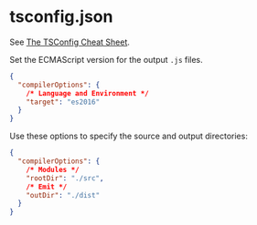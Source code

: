 # tsconfig.json

See [The TSConfig Cheat Sheet](https://www.totaltypescript.com/tsconfig-cheat-sheet).

Set the ECMAScript version for the output `.js` files.

```json
{
  "compilerOptions": {
    /* Language and Environment */
    "target": "es2016"
  }
}
```

Use these options to specify the source and output directories:

```json
{
  "compilerOptions": {
    /* Modules */
    "rootDir": "./src",
    /* Emit */
    "outDir": "./dist"
  }
}
```